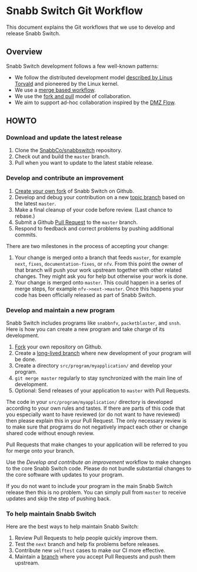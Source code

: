 # Snabb Switch Git Workflow

This document explains the Git workflows that we use to develop and
release Snabb Switch.

## Overview

Snabb Switch development follows a few well-known patterns:

- We follow the distributed development model [described by Linus
  Torvald](https://www.youtube.com/watch?v=4XpnKHJAok8) and pioneered
  by the Linux kernel.
- We use a [merge based workflow](https://www.atlassian.com/git/articles/git-team-workflows-merge-or-rebase/).
- We use the [fork and pull](https://help.github.com/articles/using-pull-requests/#fork--pull)
  model of collaboration.
- We aim to support ad-hoc collaboration inspired by the
  [DMZ Flow](https://gist.github.com/djspiewak/9f2f91085607a4859a66).

## HOWTO

### Download and update the latest release

1. Clone the [SnabbCo/snabbswitch](https://github.com/SnabbCo/snabbswitch) repository.
2. Check out and build the `master` branch.
3. Pull when you want to update to the latest stable release.

### Develop and contribute an improvement

1. [Create your own fork](https://help.github.com/articles/fork-a-repo/) of Snabb Switch on Github.
2. Develop and debug your contribution on a new [topic branch](https://git-scm.com/book/en/v2/Git-Branching-Branching-Workflows#Topic-Branches) based on the latest `master`.
3. Make a final cleanup of your code before review. (Last chance to rebase.)
4. Submit a Github [Pull Request](https://help.github.com/articles/using-pull-requests/#initiating-the-pull-request)
   to the `master` branch.
5. Respond to feedback and correct problems by pushing additional commits.

There are two milestones in the process of accepting your change:

1. Your change is merged onto a branch that feeds `master`, for
   example `next`, `fixes`, `documentation-fixes`, or `nfv`. From this
   point the owner of that branch will push your work upstream
   together with other related changes. They might ask you for help
   but otherwise your work is done.
2. Your change is merged onto `master`. This could happen in a series
   of merge steps, for example `nfv->next->master`. Once this happens
   your code has been officially released as part of Snabb Switch.

### Develop and maintain a new program

Snabb Switch includes programs like `snabbnfv`, `packetblaster`, and
`snsh`. Here is how you can create a new program and take charge of
its development.

1. [Fork](https://help.github.com/articles/fork-a-repo/) your own
   repository on Github.
2. Create a [long-lived branch](branches.md) where new development of your program will be done.
3. Create a directory `src/program/myapplication/` and develop your program.
4. `git merge master` regularly to stay synchronized with the main line of development.
5. Optional: Send releases of your application to `master` with Pull Requests.

The code in your `src/program/myapplication/` directory is developed
according to your own rules and tastes. If there are parts of this
code that you especially want to have reviewed (or do not want to have
reviewed) then please explain this in your Pull Request. The only
necessary review is to make sure that programs do not negatively
impact each other or change shared code without enough review.

Pull Requests that make changes to your application will be referred
to you for merge onto your branch.

Use the *Develop and contribute an improvement* workflow to make
changes to the core Snabb Switch code. Please do not bundle
substantial changes to the core software with updates to your program.

If you do not want to include your program in the main Snabb Switch
release then this is no problem. You can simply pull from `master` to
receive updates and skip the step of pushing back.

### To help maintain Snabb Switch

Here are the best ways to help maintain Snabb Switch:

1. Review Pull Requests to help people quickly improve them.
2. Test the `next` branch and help fix problems before releases.
3. Contribute new `selftest` cases to make our CI more effective.
4. Maintain a [branch](branches.md) where you accept Pull Requests and push them upstream.

